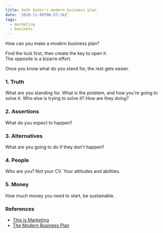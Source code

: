 ```yaml
---
title: Seth Godin's modern business plan
date: '2020-11-09T06:57:16Z'
tags:
  - marketing
  - business
---
```


How can you make a _modern_ business plan?

Find the lock first, then create the key to open it.\
The opposite is a bizarre effort.

Once you know what do you stand for, the rest gets easier.

### 1. Truth

What are you standing for. What is the problem, and how you're going to solve it. Who else is trying to solve it? How are they doing?

### 2. Assertions

What do you expect to happen?

### 3. Alternatives

What are you going to do if they don't happen?

### 4. People

Who are you? Not your CV. Your attitudes and abilities.

### 5. Money

How much money you need to start, be sustainable.

### References

- [This is Marketing](../books/this-is-marketing)
- [The Modern Business Plan](https://seths.blog/2010/05/the-modern-business-plan/)
